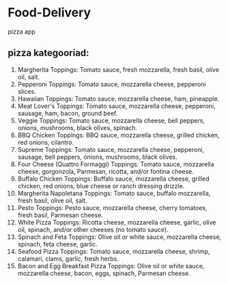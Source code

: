 # Food-Delivery

pizza app 

## pizza kategooriad: 

1. Margherita 
Toppings: Tomato sauce, fresh mozzarella, fresh basil, olive oil, salt. 
2. Pepperoni 
Toppings: Tomato sauce, mozzarella cheese, pepperoni slices. 
3. Hawaiian 
Toppings: Tomato sauce, mozzarella cheese, ham, pineapple. 
4. Meat Lover's 
Toppings: Tomato sauce, mozzarella cheese, pepperoni, sausage, ham, bacon, ground beef. 
5. Veggie 
Toppings: Tomato sauce, mozzarella cheese, bell peppers, onions, mushrooms, black olives, spinach. 
6. BBQ Chicken 
Toppings: BBQ sauce, mozzarella cheese, grilled chicken, red onions, cilantro. 
7. Supreme 
Toppings: Tomato sauce, mozzarella cheese, pepperoni, sausage, bell peppers, onions, mushrooms, black olives. 
8. Four Cheese (Quattro Formaggi) 
Toppings: Tomato sauce, mozzarella cheese, gorgonzola, Parmesan, ricotta, and/or fontina cheese. 
9. Buffalo Chicken 
Toppings: Buffalo sauce, mozzarella cheese, grilled chicken, red onions, blue cheese or ranch dressing drizzle. 
10. Margherita Napoletana 
Toppings: Tomato sauce, buffalo mozzarella, fresh basil, olive oil, salt. 
11. Pesto 
Toppings: Pesto sauce, mozzarella cheese, cherry tomatoes, fresh basil, Parmesan cheese. 
12. White Pizza 
Toppings: Ricotta cheese, mozzarella cheese, garlic, olive oil, spinach, and/or other cheeses (no tomato sauce). 
13. Spinach and Feta 
Toppings: Olive oil or white sauce, mozzarella cheese, spinach, feta cheese, garlic. 
14. Seafood Pizza 
Toppings: Tomato sauce, mozzarella cheese, shrimp, calamari, clams, garlic, fresh herbs. 
15. Bacon and Egg Breakfast Pizza 
Toppings: Olive oil or white sauce, mozzarella cheese, bacon, eggs, spinach, Parmesan cheese. 
